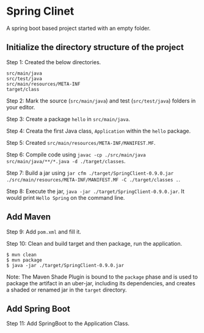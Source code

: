 # Spring Clinet

A spring boot based project started with an empty folder.

## Initialize the directory structure of the project

Step 1: Created the below directories.

    src/main/java
    src/test/java
    src/main/resources/META-INF
    target/class

Step 2: Mark the source (`src/main/java`) and test (`src/test/java`) folders in your editor.

Step 3: Create a package `hello` in `src/main/java`.

Step 4: Creata the first Java class, `Application` within the `hello` package.

Step 5: Created `src/main/resources/META-INF/MANIFEST.MF`.

Step 6: Compile code using `javac -cp ./src/main/java src/main/java/**/*.java -d ./target/classes`.

Step 7: Build a jar using `jar cfm ./target/SpringClient-0.9.0.jar ./src/main/resources/META-INF/MANIFEST.MF -C ./target/classes .`.

Step 8: Execute the jar, `java -jar ./target/SpringClient-0.9.0.jar`. It would print `Hello Spring` on the command line.

## Add Maven

Step 9: Add `pom.xml` and fill it.

Step 10: Clean and build target and then package, run the application.

    $ mvn clean
    $ mvn package
    $ java -jar ./target/SpringClient-0.9.0.jar

Note: The Maven Shade Plugin is bound to the `package` phase and is used to package the artifact in an uber-jar,
      including its dependencies, and creates a shaded or renamed jar in the `target` directory.

## Add Spring Boot

Step 11: Add SpringBoot to the Application Class.